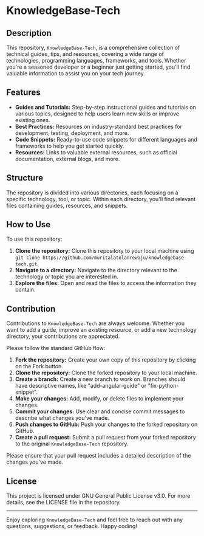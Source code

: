 # KnowledgeBase-Tech

## Description

This repository, `KnowledgeBase-Tech`, is a comprehensive collection of technical guides, tips, and resources, covering a wide range of technologies, programming languages, frameworks, and tools. Whether you're a seasoned developer or a beginner just getting started, you'll find valuable information to assist you on your tech journey.

## Features

* **Guides and Tutorials:** Step-by-step instructional guides and tutorials on various topics, designed to help users learn new skills or improve existing ones.
* **Best Practices:** Resources on industry-standard best practices for development, testing, deployment, and more.
* **Code Snippets:** Ready-to-use code snippets for different languages and frameworks to help you get started quickly.
* **Resources:** Links to valuable external resources, such as official documentation, external blogs, and more.

## Structure

The repository is divided into various directories, each focusing on a specific technology, tool, or topic. Within each directory, you'll find relevant files containing guides, resources, and snippets.

## How to Use

To use this repository:

1. **Clone the repository:** Clone this repository to your local machine using `git clone https://github.com/muritalatolanrewaju/knowledgebase-tech.git`.
2. **Navigate to a directory:** Navigate to the directory relevant to the technology or topic you are interested in.
3. **Explore the files:** Open and read the files to access the information they contain.

## Contribution

Contributions to `KnowledgeBase-Tech` are always welcome. Whether you want to add a guide, improve an existing resource, or add a new technology directory, your contributions are appreciated.

Please follow the standard GitHub flow:

1. **Fork the repository:** Create your own copy of this repository by clicking on the Fork button.
2. **Clone the repository:** Clone the forked repository to your local machine.
3. **Create a branch:** Create a new branch to work on. Branches should have descriptive names, like "add-angular-guide" or "fix-python-snippet".
4. **Make your changes:** Add, modify, or delete files to implement your changes.
5. **Commit your changes:** Use clear and concise commit messages to describe what changes you've made.
6. **Push changes to GitHub:** Push your changes to the forked repository on GitHub.
7. **Create a pull request:** Submit a pull request from your forked repository to the original `KnowledgeBase-Tech` repository. 

Please ensure that your pull request includes a detailed description of the changes you've made. 

## License

This project is licensed under GNU General Public License v3.0. For more details, see the LICENSE file in the repository.

---

Enjoy exploring `KnowledgeBase-Tech` and feel free to reach out with any questions, suggestions, or feedback. Happy coding!
